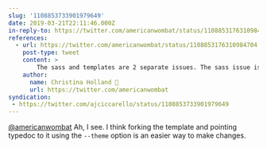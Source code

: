 ```yaml
---
slug: '1108853733901979649'
date: 2019-03-21T22:11:46.000Z
in-reply-to: https://twitter.com/americanwombat/status/1108853176310984704
references:
  - url: https://twitter.com/americanwombat/status/1108853176310984704
    post-type: tweet
    content: >
        The sass and templates are 2 separate issues. The sass issue is that typedoc-default-theme writes styles in sass but Typedoc brings it in as an npm package, so it only brings in the compiled main.css, so if you want to override it you have to edit compiled css, less user friendly
    author:
      name: Christina Holland 🐀
      url: https://twitter.com/americanwombat
syndication:
 - https://twitter.com/ajciccarello/status/1108853733901979649
---
```


[@americanwombat](https://twitter.com/americanwombat) Ah, I see. I think forking the template and pointing typedoc to it using the `--theme` option is an easier way to make changes.
